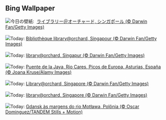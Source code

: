 ## Bing Wallpaper
![](https://www.bing.com/th?id=OHR.OrchardLibrary_JA-JP1251489199_UHD.jpg&w=1000)今日の壁紙: &nbsp;[ライブラリー＠オーチャード, シンガポール (© Darwin Fan/Getty Images)](https://www.bing.com/th?id=OHR.OrchardLibrary_JA-JP1251489199_UHD.jpg)
<br><br/>
![](https://www.bing.com/th?id=OHR.OrchardLibrary_FR-FR3660186396_UHD.jpg&w=1000)Today: [Bibliothèque library@orchard, Singapour (© Darwin Fan/Getty Images)](https://www.bing.com/th?id=OHR.OrchardLibrary_FR-FR3660186396_UHD.jpg)
<br><br/>
![](https://www.bing.com/th?id=OHR.OrchardLibrary_DE-DE1336292524_UHD.jpg&w=1000)Today: [library@orchard, Singapur (© Darwin Fan/Getty Images)](https://www.bing.com/th?id=OHR.OrchardLibrary_DE-DE1336292524_UHD.jpg)
<br><br/>
![](https://www.bing.com/th?id=OHR.LaJayaAsturiasDay_ES-ES0574508384_UHD.jpg&w=1000)Today: [Puente de la Jaya, Rio Cares, Picos de Europa, Asturias, España (© Joana Kruse/Alamy Images)](https://www.bing.com/th?id=OHR.LaJayaAsturiasDay_ES-ES0574508384_UHD.jpg)
<br><br/>
![](https://www.bing.com/th?id=OHR.OrchardLibrary_EN-GB8853232632_UHD.jpg&w=1000)Today: [Library@orchard, Singapore (© Darwin Fan/Getty Images)](https://www.bing.com/th?id=OHR.OrchardLibrary_EN-GB8853232632_UHD.jpg)
<br><br/>
![](https://www.bing.com/th?id=OHR.OrchardLibrary_IT-IT9071511638_UHD.jpg&w=1000)Today: [library@orchard, Singapore (© Darwin Fan/Getty Images)](https://www.bing.com/th?id=OHR.OrchardLibrary_IT-IT9071511638_UHD.jpg)
<br><br/>
![](https://www.bing.com/th?id=OHR.BlueGdansk_PT-BR6180639699_UHD.jpg&w=1000)Today: [Gdansk às margens do rio Motława, Polônia (© Oscar Dominguez/TANDEM Stills + Motion)](https://www.bing.com/th?id=OHR.BlueGdansk_PT-BR6180639699_UHD.jpg)
<br><br/>
